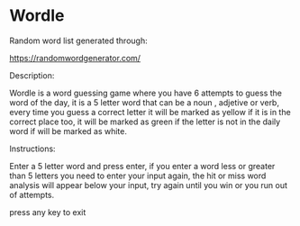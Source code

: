 # Wordle

Random word list generated through:

https://randomwordgenerator.com/


Description:

Wordle is a word guessing game where you have 6 attempts to guess the word of the day, 
it is a 5 letter word that can be a noun , adjetive or verb,
every time you guess a correct letter it will be marked as yellow if it is in the correct place too, it will be marked as green
if the letter is not in the daily word if will be marked as white.

Instructions:

Enter a 5 letter word and press enter,
if you enter a word less or greater than 5 letters you need to enter your input again,
the hit or miss word analysis will appear below your input,
try again until you win or you run out of attempts.

press any key to exit
